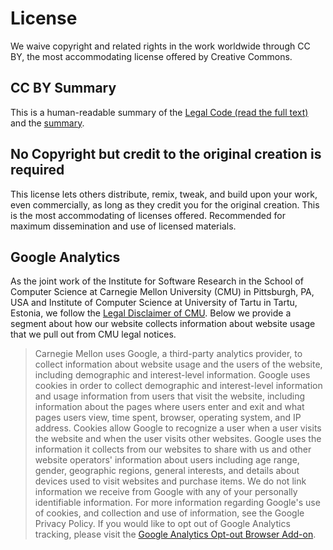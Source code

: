 # License

We waive copyright and related rights in the work worldwide through CC BY, the most accommodating license offered by Creative Commons.

## CC BY Summary
This is a human-readable summary of the [Legal Code (read the full text)](https://creativecommons.org/licenses/by/4.0/legalcode) and the [summary](https://creativecommons.org/licenses/by/4.0/).

## No Copyright but credit to the original creation is required 
This license lets others distribute, remix, tweak, and build upon your work, even commercially, as long as they credit you for the original creation. This is the most accommodating of licenses offered. Recommended for maximum dissemination and use of licensed materials.

## Google Analytics
As the joint work of the Institute for Software Research in the School of Computer Science at Carnegie Mellon University (CMU) in Pittsburgh, PA, USA and Institute of Computer Science at University of Tartu in Tartu, Estonia, we follow the [Legal Disclaimer of CMU](https://www.cmu.edu/legal/). Below we provide a segment about how our website collects information about website usage that we pull out from CMU legal notices.
> Carnegie Mellon uses Google, a third-party analytics provider, to collect information about website usage and the users of the website, including demographic and interest-level information. Google uses cookies in order to collect demographic and interest-level information and usage information from users that visit the website, including information about the pages where users enter and exit and what pages users view, time spent, browser, operating system, and IP address. Cookies allow Google to recognize a user when a user visits the website and when the user visits other websites. Google uses the information it collects from our websites to share with us and other website operators' information about users including age range, gender, geographic regions, general interests, and details about devices used to visit websites and purchase items. We do not link information we receive from Google with any of your personally identifiable information. For more information regarding Google's use of cookies, and collection and use of information, see the Google Privacy Policy. If you would like to opt out of Google Analytics tracking, please visit the [Google Analytics Opt-out Browser Add-on](https://tools.google.com/dlpage/gaoptout).